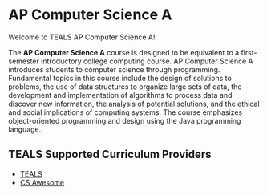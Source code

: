 # AP Computer Science A

Welcome to TEALS AP Computer Science A!

The **AP Computer Science A** course is designed to be equivalent to a first-semester introductory college computing course. AP Computer Science A introduces students to computer science through programming.
Fundamental topics in this course include the design of solutions to problems, the use of data
structures to organize large sets of data, the development and implementation of algorithms
to process data and discover new information, the analysis of potential solutions, and the
ethical and social implications of computing systems. The course emphasizes object-oriented
programming and design using the Java programming language.

## TEALS Supported Curriculum Providers

- [TEALS](https://github.com/TEALSK12/apcsa-public/tree/master/curriculum)
- [CS Awesome](https://runestone.academy/runestone/books/published/csawesome/index.html)